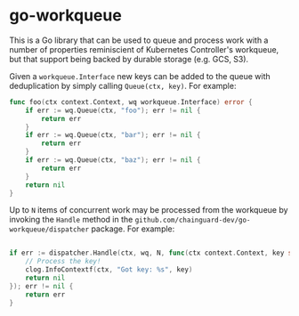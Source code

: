 # go-workqueue

This is a Go library that can be used to queue and process work with a number of
properties reminiscient of Kubernetes Controller's workqueue, but that
support being backed by durable storage (e.g. GCS, S3).

Given a `workqueue.Interface` new keys can be added to the queue with
deduplication by simply calling `Queue(ctx, key)`.  For example:

```go
func foo(ctx context.Context, wq workqueue.Interface) error {
    if err := wq.Queue(ctx, "foo"); err != nil {
        return err
    }
    if err := wq.Queue(ctx, "bar"); err != nil {
        return err
    }
    if err := wq.Queue(ctx, "baz"); err != nil {
        return err
    }
    return nil
}
```

Up to `N` items of concurrent work may be processed from the workqueue by
invoking the `Handle` method in the
`github.com/chainguard-dev/go-workqueue/dispatcher` package.  For example:

```go

if err := dispatcher.Handle(ctx, wq, N, func(ctx context.Context, key string) error {
    // Process the key!
    clog.InfoContextf(ctx, "Got key: %s", key)
    return nil
}); err != nil {
    return err
}
```
